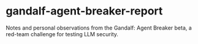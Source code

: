 # gandalf-agent-breaker-report
Notes and personal observations from the Gandalf: Agent Breaker beta, a red-team challenge for testing LLM security.
